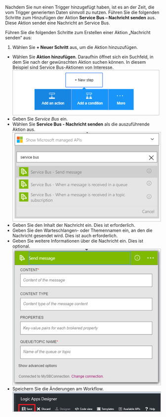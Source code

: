 Nachdem Sie nun einen Trigger hinzugefügt haben, ist es an der Zeit, die vom Trigger generierten Daten sinnvoll zu nutzen. Führen Sie die folgenden Schritte zum Hinzufügen der Aktion **Service Bus – Nachricht senden** aus. Diese Aktion sendet eine Nachricht an Service Bus.

Führen Sie die folgenden Schritte zum Erstellen einer Aktion „Nachricht senden“ aus:

1. Wählen Sie **+ Neuer Schritt** aus, um die Aktion hinzuzufügen.
- Wählen Sie **Aktion hinzufügen**. Daraufhin öffnet sich ein Suchfeld, in dem Sie nach der gewünschten Aktion suchen können. In diesem Beispiel sind Service Bus-Aktionen von Interesse. 
![Service Bus-Aktion – Abbildung 1](./media/connectors-create-api-servicebus/action-1.png)
- Geben Sie *Service Bus* ein.
- Wählen Sie **Service Bus - Nachricht senden** als die auszuführende Aktion aus.
![Service Bus-Aktion – Abbildung 2](./media/connectors-create-api-servicebus/action-2.png)
- Geben Sie den Inhalt der Nachricht ein. Dies ist erforderlich.
- Geben Sie den Warteschlangen- oder Themennamen ein, an den die Nachricht gesendet wird. Dies ist auch erforderlich.
- Geben Sie weitere Informationen über die Nachricht ein. Dies ist optional.
![Service Bus-Aktion – Abbildung 3](./media/connectors-create-api-servicebus/action-3.png)
- Speichern Sie die Änderungen am Workflow.
![Service Bus-Aktion – Abbildung 4](./media/connectors-create-api-servicebus/action-4.png)

<!---HONumber=AcomDC_0810_2016-->